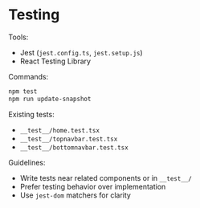 # Testing

Tools:
- Jest (`jest.config.ts`, `jest.setup.js`)
- React Testing Library

Commands:
```bash
npm test
npm run update-snapshot
```

Existing tests:
- `__test__/home.test.tsx`
- `__test__/topnavbar.test.tsx`
- `__test__/bottomnavbar.test.tsx`

Guidelines:
- Write tests near related components or in `__test__/`
- Prefer testing behavior over implementation
- Use `jest-dom` matchers for clarity
